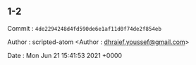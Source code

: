 ## 1-2 

 Commit : `4de2294248d4fd590de6e1af11d0f74de2f854eb`

 Author : scripted-atom <Author : dhraief.youssef@gmail.com> 

 Date 	: Mon Jun 21 15:41:53 2021 +0000 

